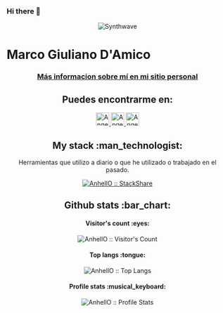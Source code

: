 ### Hi there 👋

<!--
**GDeDev/GDeDev** is a ✨ _special_ ✨ repository because its `README.md` (this file) appears on your GitHub profile.

Here are some ideas to get you started:

- 🔭 I’m currently working on ...
- 🌱 I’m currently learning ...
- 👯 I’m looking to collaborate on ...
- 🤔 I’m looking for help with ...
- 💬 Ask me about ...
- 📫 How to reach me: ...
- 😄 Pronouns: ...
- ⚡ Fun fact: ...
-->
 <p align="center"><img src="https://i1.wp.com/68.media.tumblr.com/52b37ee624e11ec98a87c30113fa1509/tumblr_ofj89xJhTr1u6l4wto2_500.gif?resize=486%2C206&ssl=1" alt="Synthwave" ></p>

# Marco Giuliano D'Amico

<h3 align="center">  <a href="http://personal-website-eta-two.vercel.app/"> Más informacion sobre mí en mi sitio personal  </a> </h3>

<h2 align="center">Puedes encontrarme en: </h2>

<p align="center">
  <a href="https://dev.to/anhello">
    <img src="https://miro.medium.com/max/3404/1*jfdwtvU6V6g99q3G7gq7dQ.png" alt="Angel Santiago Jaime Zavala's DEV Profile" height="30" width="30">
  </a>

  <a href="https://www.linkedin.com/in/marco-giuliano-damico-978452212/">
    <img src="https://www.vectorlogo.zone/logos/linkedin/linkedin-icon.svg" alt="Angel Santiago Jaime Zavala's LinkedIn Profile" height="30" width="30">
  </a>

  <a href="https://twitter.com/DamicoGiuliano">
    <img src="https://logodownload.org/wp-content/uploads/2014/09/twitter-logo-3.png" alt="Angel Santiago Jaime Zavala's Stack Overflow Profile" height="30" width="30">
  </a>

  

<h2 align="center">My stack :man_technologist:</h2>

<p align="center">Herramientas que utilizo a diario o que he utilizado o trabajado en el pasado.</p>
<p align="center">
  <a href="https://stackshare.io/anhello/my-personal-stack">
    <img src="http://img.shields.io/badge/tech-stack-0690fa.svg?style=flat" alt="AnhellO :: StackShare" />
  </a>
</p>

<h2 align="center">Github stats :bar_chart:</h2>

<h4 align="center">Visitor's count :eyes:</h4>

<p align="center"><img src="https://profile-counter.glitch.me/{GDeDev}/count.svg" alt="AnhellO :: Visitor's Count" /></p>

<h4 align="center">Top langs :tongue:</h4>

<p align="center"><img src="https://github-readme-stats.vercel.app/api/top-langs/?username=GDeDev&langs_count=10&theme=tokyonight&layout=compact" alt="AnhellO :: Top Langs" /></p>

<h4 align="center">Profile stats :musical_keyboard:</h4>

<p align="center"><img src="https://github-readme-stats.vercel.app/api?username=GDeDev&show_icons=true&theme=synthwave" alt="AnhellO :: Profile Stats" /></p>






